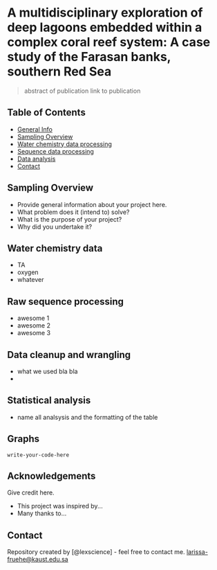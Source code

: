 # A multidisciplinary exploration of deep lagoons embedded within a complex coral reef system: A case study of the Farasan banks, southern Red Sea

> abstract of publication
> link to publication

## Table of Contents
* [General Info](#general-information)
* [Sampling Overview](#sampling-overview)
* [Water chemistry data processing](#water-chem-data)
* [Sequence data processing](#rawread-proc)
* [Data analysis](#stats)
* [Contact](#contact)
<!-- * [License](#license) -->


## Sampling Overview
- Provide general information about your project here.
- What problem does it (intend to) solve?
- What is the purpose of your project?
- Why did you undertake it?
<!-- You don't have to answer all the questions - just the ones relevant to your project. -->


## Water chemistry data
- TA
- oxygen
- whatever


## Raw sequence processing
- awesome 1
- awesome 2
- awesome 3



## Data cleanup and wrangling
- what we used bla bla 
- 


## Statistical analysis
- name all analsysis and the formatting of the table


## Graphs

`write-your-code-here`


## Acknowledgements
Give credit here.
- This project was inspired by...
- Many thanks to...


## Contact
Repository created by [@lexscience] - feel free to contact me. larissa-fruehe@kaust.edu.sa


<!-- Optional -->
<!-- ## License -->
<!-- This project is open source and available under the [... License](). -->

<!-- You don't have to include all sections - just the one's relevant to your project -->
